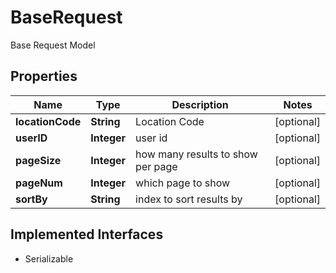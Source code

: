 

# BaseRequest

Base Request Model

## Properties

| Name | Type | Description | Notes |
|------------ | ------------- | ------------- | -------------|
|**locationCode** | **String** | Location Code |  [optional] |
|**userID** | **Integer** | user id |  [optional] |
|**pageSize** | **Integer** | how many results to show per page |  [optional] |
|**pageNum** | **Integer** | which page to show |  [optional] |
|**sortBy** | **String** | index to sort results by |  [optional] |


## Implemented Interfaces

* Serializable


